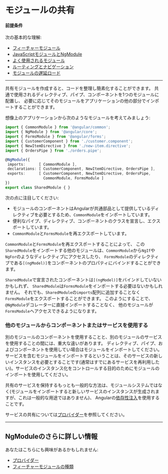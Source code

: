 # モジュールの共有

#### 前提条件
次の基本的な理解:
* [フィーチャーモジュール](guide/feature-modules)
* [JavaScriptモジュールとNgModule](guide/ngmodule-vs-jsmodule)
* [よく使用されるモジュール](guide/frequent-ngmodules)
* [ルーティングとナビゲーション](guide/router)
* [モジュールの遅延ロード](guide/lazy-loading-ngmodules)


<!--* Components (#TBD) We don’t have a page just on the concept of components, but I think one would be helpful for beginners.-->

<hr>

共有モジュールを作成すると、コードを整理し簡素化することができます。
共通で使用されるディレクティブ、パイプ、コンポーネントを1つのモジュールに配置し、
必要に応じてそのモジュールをアプリケーションの他の部分でインポートすることができます。

想像上のアプリケーションから次のようなモジュールを考えてみましょう:


```typescript
import { CommonModule } from '@angular/common';
import { NgModule } from '@angular/core';
import { FormsModule } from '@angular/forms';
import { CustomerComponent } from './customer.component';
import { NewItemDirective } from './new-item.directive';
import { OrdersPipe } from './orders.pipe';

@NgModule({
 imports:      [ CommonModule ],
 declarations: [ CustomerComponent, NewItemDirective, OrdersPipe ],
 exports:      [ CustomerComponent, NewItemDirective, OrdersPipe,
                 CommonModule, FormsModule ]
})
export class SharedModule { }
```

次の点に注目してください:

* モジュールのコンポーネントはAngularが共通部品として提供しているディレクティブを必要とするため、`CommonModule`をインポートしています。
* 便利なパイプ、ディレクティブ、コンポーネントのクラスを宣言し、エクスポートしています。
* `CommonModule`と`FormsModule`を再エクスポートしています。

`CommonModule`と`FormsModule`を再エクスポートすることによって、
この`SharedModule`をインポートする他のモジュールは、`CommonModule`から`NgIf`や`NgFor`のようなディレクティブにアクセスしたり、
`FormsModule`のディレクティブである`[(ngModel)]`をコンポーネントのプロパティにバインドすることができます。

`SharedModule`で宣言されたコンポーネントは`[(ngModel)]`をバインドしていないかもしれず、
`SharedModule`は`FormsModule`をインポートする必要はないかもしれません。
それでも、`SharedModule`の`imports`配列に追加することなく`FormsModule`をエクスポートすることができます。
このようにすることで、
`@NgModule`デコレーターに直接インポートすることなく、
他のモジュールが`FormsModule`へアクセスできるようになります。

### 他のモジュールからコンポーネントまたはサービスを使用する

別のモジュールのコンポーネントを使用することと、別のモジュールのサービスを使用することの間には、重大な違いがあります。
ディレクティブ、パイプ、およびコンポーネントを使用してい場合はモジュールをインポートしてください。
サービスを含むモジュールをインポートするということは、そのサービスの新しいインスタンスを必要とすることです(通常はすでにあるサービスを再利用したい)。サービスのインスタンス化をコントロールする目的のためにモジュールのインポートを使用してください。

共有のサービスを保持するもっとも一般的な方法は、モジュールシステムではなく(モジュールをインポートすると新しいサービスのインスタンスが生成されますが、これは一般的な用途ではありません)、
Angularの[依存性注入](guide/dependency-injection)を使用することです。

サービスの共有については[プロバイダー](guide/providers)を参照してください。


<hr />

## NgModuleのさらに詳しい情報

あなたはこちらにも興味があるかもしれません:
* [プロバイダー](guide/providers)
* [フィーチャーモジュールの種類](guide/module-types)

